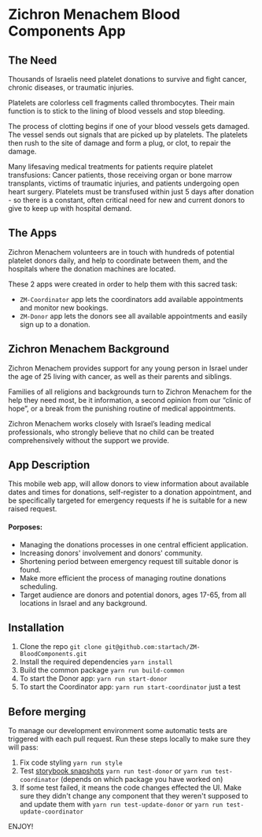 # Zichron Menachem Blood Components App

## The Need

Thousands of Israelis need platelet donations to survive and fight cancer,
chronic diseases, or traumatic injuries.

Platelets are colorless cell fragments called thrombocytes. Their main function
is to stick to the lining of blood vessels and stop bleeding.

The process of clotting begins if one of your blood vessels gets damaged. The
vessel sends out signals that are picked up by platelets. The platelets then
rush to the site of damage and form a plug, or clot, to repair the damage.

Many lifesaving medical treatments for patients require platelet transfusions:
Cancer patients, those receiving organ or bone marrow transplants, victims of
traumatic injuries, and patients undergoing open heart surgery. Platelets must
be transfused within just 5 days after donation - so there is a constant, often
critical need for new and current donors to give to keep up with hospital
demand.

## The Apps

Zichron Menachem volunteers are in touch with hundreds of potential platelet donors daily,
and help to coordinate between them, and the hospitals where the donation machines are located.

These 2 apps were created in order to help them with this sacred task:

- `ZM-Coordinator` app lets the coordinators add available appointments and monitor new bookings.
- `ZM-Donor` app lets the donors see all available appointments and easily sign up to a donation.

## Zichron Menachem Background

Zichron Menachem provides support for any young person in Israel under the age
of 25 living with cancer, as well as their parents and siblings.

Families of all religions and backgrounds turn to Zichron Menachem for the help
they need most, be it information, a second opinion from our “clinic of hope”,
or a break from the punishing routine of medical appointments.

Zichron Menachem works closely with Israel’s leading medical professionals, who
strongly believe that no child can be treated comprehensively without the
support we provide.

## App Description

This mobile web app, will allow donors to view information about available dates
and times for donations, self-register to a donation appointment, and be
specifically targeted for emergency requests if he is suitable for a new raised
request.

#### Porposes:

- Managing the donations processes in one central efficient application.
- Increasing donors' involvement and donors' community.
- Shortening period between emergency request till suitable donor is found.
- Make more efficient the process of managing routine donations scheduling.
- Target audience are donors and potential donors, ages 17-65, from all
  locations in Israel and any background.

## Installation

<!-- ![](https://i.imgur.com/19mCLmm.png) -->

1. Clone the repo
   `git clone git@github.com:startach/ZM-BloodComponents.git`
2. Install the required dependencies
   `yarn install`
3. Build the common package
   `yarn run build-common`
4. To start the Donor app:
   `yarn run start-donor`
5. To start the Coordinator app:
   `yarn run start-coordinator`
just a test
## Before merging

To manage our development environment some automatic tests
are triggered with each pull request.
Run these steps locally to make sure they will pass:

1. Fix code styling
   `yarn run style`
2. Test [storybook snapshots](https://github.com/storybookjs/storybook/tree/main/addons/storyshots/storyshots-core)
   `yarn run test-donor` or `yarn run test-coordinator`
   (depends on which package you have worked on)
3. If some test failed, it means the code changes effected the UI.
   Make sure they didn't change any component that they weren't supposed to and update them with
   `yarn run test-update-donor` or `yarn run test-update-coordinator`

ENJOY!
